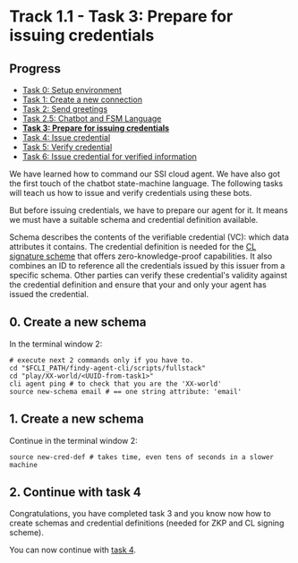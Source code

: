 # Track 1.1 - Task 3: Prepare for issuing credentials

## Progress

* [Task 0: Setup environment](../README.md)
* [Task 1: Create a new connection](../task1/README.md)
* [Task 2: Send greetings](../task2/README.md)
* [Task 2.5: Chatbot and FSM Language](../task2.5/README.md)
* [**Task 3: Prepare for issuing credentials**](../task3/README.md)
* [Task 4: Issue credential](../task4/README.md)
* [Task 5: Verify credential](../task5/README.md)
* [Task 6: Issue credential for verified information](../task6/README.md)

We have learned how to command our SSI cloud agent. We have also got the first
touch of the chatbot state-machine language. The following tasks will teach us
how to issue and verify credentials using these bots.

But before issuing credentials, we have to prepare our agent for it. It means we
must have a suitable schema and credential definition available.

Schema describes the contents of the verifiable credential (VC): which data
attributes it contains. The credential definition is needed for the [CL signature scheme](https://asecuritysite.com/encryption/cl)
that offers zero-knowledge-proof capabilities. It also combines an ID to
reference all the credentials issued by this issuer from a specific schema.
Other parties can verify these credential's validity against the credential
definition and ensure that your and only your agent has issued the credential.

## 0. Create a new schema

In the terminal window 2:
```shell
# execute next 2 commands only if you have to.
cd "$FCLI_PATH/findy-agent-cli/scripts/fullstack"
cd "play/XX-world/<UUID-from-task1>"
cli agent ping # to check that you are the 'XX-world'
source new-schema email # == one string attribute: 'email'
```

## 1. Create a new schema

Continue in the terminal window 2:
```shell
source new-cred-def # takes time, even tens of seconds in a slower machine
```

## 2. Continue with task 4

Congratulations, you have completed task 3 and you know now how to create schemas
and credential definitions (needed for ZKP and CL signing scheme).

You can now continue with [task 4](../task4/README.md).
